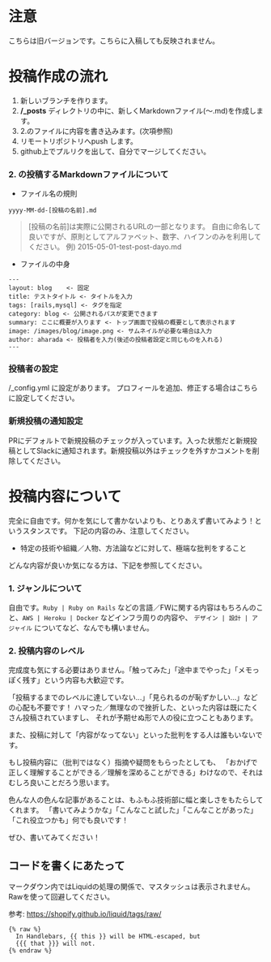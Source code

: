 # 注意

こちらは旧バージョンです。こちらに入稿しても反映されません。


# 投稿作成の流れ

1. 新しいブランチを作ります。
1. **/_posts** ディレクトリの中に、新しくMarkdownファイル(〜.md)を作成します。
1. 2.のファイルに内容を書き込みます。(次項参照)
1. リモートリポジトリへpush します。
1. github上でプルリクを出して、自分でマージしてください。



### 2. の投稿するMarkdownファイルについて

* ファイル名の規則

```
yyyy-MM-dd-[投稿の名前].md
```

> [投稿の名前]は実際に公開されるURLの一部となります。
> 自由に命名して良いですが、原則としてアルファベット、数字、ハイフンのみを利用してください。
> 例) 2015-05-01-test-post-dayo.md

* ファイルの中身

```
---
layout: blog    <- 固定
title: テストタイトル <- タイトルを入力
tags: [rails,mysql] <- タグを指定
category: blog <- 公開されるパスが変更できます
summary: ここに概要が入ります <- トップ画面で投稿の概要として表示されます
image: /images/blog/image.png <- サムネイルが必要な場合は入力
author: aharada <- 投稿者を入力(後述の投稿者設定と同じものを入れる)
---
```

### 投稿者の設定

/_config.yml に設定があります。
プロフィールを追加、修正する場合はこちらに設定してください。

### 新規投稿の通知設定
PRにデフォルトで新規投稿のチェックが入っています。入った状態だと新規投稿としてSlackに通知されます。新規投稿以外はチェックを外すかコメントを削除してください。

# 投稿内容について
完全に自由です。何かを気にして書かないよりも、とりあえず書いてみよう！というスタンスです。
下記の内容のみ、注意してください。

 - 特定の技術や組織／人物、方法論などに対して、極端な批判をすること

どんな内容が良いか気になる方は、下記を参照してください。

### 1. ジャンルについて
自由です。`Ruby | Ruby on Rails` などの言語／FWに関する内容はもちろんのこと、`AWS | Heroku | Docker` などインフラ周りの内容や、
`デザイン | 設計 | アジャイル` についてなど、なんでも構いません。

### 2. 投稿内容のレベル
完成度も気にする必要はありません。「触ってみた」「途中までやった」「メモっぽく残す」という内容も大歓迎です。

「投稿するまでのレベルに達していない...」「見られるのが恥ずかしい...」などの心配も不要です！
ハマった／無理なので挫折した、といった内容は既にたくさん投稿されていますし、
それが予期せぬ形で人の役に立つこともあります。

また、投稿に対して「内容がなってない」といった批判をする人は誰もいないです。

もし投稿内容に（批判ではなく）指摘や疑問をもらったとしても、
「おかげで正しく理解することができる／理解を深めることができる」わけなので、それはむしろ良いことだろう思います。

色んな人の色んな記事があることは、もふもふ技術部に幅と楽しさをもたらしてくれます。
「書いてみようかな」「こんなこと試した」「こんなことがあった」「これ役立つかも」何でも良いです！

ぜひ、書いてみてください！

## コードを書くにあたって

マークダウン内ではLiquidの処理の関係で、マスタッシュは表示されません。Rawを使って回避してください。

参考: https://shopify.github.io/liquid/tags/raw/

```
{% raw %}
  In Handlebars, {{ this }} will be HTML-escaped, but
  {{{ that }}} will not.
{% endraw %}
```

